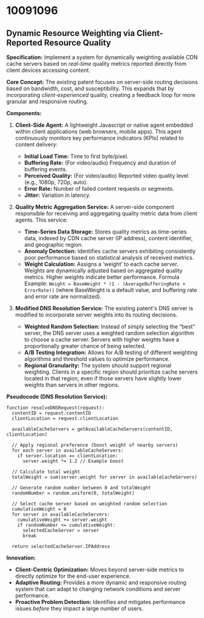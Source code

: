 # 10091096

## Dynamic Resource Weighting via Client-Reported Resource Quality

**Specification:** Implement a system for dynamically weighting available CDN cache servers based on *real-time* quality metrics reported directly from client devices accessing content.

**Core Concept:** The existing patent focuses on server-side routing decisions based on bandwidth, cost, and susceptibility. This expands that by incorporating *client-experienced* quality, creating a feedback loop for more granular and responsive routing.

**Components:**

1.  **Client-Side Agent:** A lightweight Javascript or native agent embedded within client applications (web browsers, mobile apps). This agent continuously monitors key performance indicators (KPIs) related to content delivery:
    *   **Initial Load Time:** Time to first byte/pixel.
    *   **Buffering Rate:**  (For video/audio) Frequency and duration of buffering events.
    *   **Perceived Quality:**  (For video/audio)  Reported video quality level (e.g., 1080p, 720p, auto).
    *   **Error Rate:**  Number of failed content requests or segments.
    *   **Jitter:**  Variation in latency.

2.  **Quality Metric Aggregation Service:** A server-side component responsible for receiving and aggregating quality metric data from client agents. This service:
    *   **Time-Series Data Storage:** Stores quality metrics as time-series data, indexed by CDN cache server (IP address), content identifier, and geographic region.
    *   **Anomaly Detection:** Identifies cache servers exhibiting consistently poor performance based on statistical analysis of received metrics.
    *   **Weight Calculation:**  Assigns a ‘weight’ to each cache server. Weights are dynamically adjusted based on aggregated quality metrics. Higher weights indicate better performance. Formula Example:  `Weight = BaseWeight * (1 - (AverageBufferingRate + ErrorRate))` (where BaseWeight is a default value, and buffering rate and error rate are normalized).

3.  **Modified DNS Resolution Service:**  The existing patent's DNS server is modified to incorporate server weights into its routing decisions.
    *   **Weighted Random Selection:** Instead of simply selecting the “best” server, the DNS server uses a weighted random selection algorithm to choose a cache server. Servers with higher weights have a proportionally greater chance of being selected.
    *   **A/B Testing Integration:** Allows for A/B testing of different weighting algorithms and threshold values to optimize performance.
    *   **Regional Granularity:** The system should support regional weighting.  Clients in a specific region should prioritize cache servers located in that region, even if those servers have slightly lower weights than servers in other regions.

**Pseudocode (DNS Resolution Service):**

```
function resolveDNSRequest(request):
  contentID = request.contentID
  clientLocation = request.clientLocation

  availableCacheServers = getAvailableCacheServers(contentID, clientLocation)

  // Apply regional preference (boost weight of nearby servers)
  for each server in availableCacheServers:
    if server.location == clientLocation:
      server.weight *= 1.2 // Example boost

  // Calculate total weight
  totalWeight = sum(server.weight for server in availableCacheServers)

  // Generate random number between 0 and totalWeight
  randomNumber = random.uniform(0, totalWeight)

  // Select cache server based on weighted random selection
  cumulativeWeight = 0
  for server in availableCacheServers:
    cumulativeWeight += server.weight
    if randomNumber <= cumulativeWeight:
      selectedCacheServer = server
      break

  return selectedCacheServer.IPAddress
```

**Innovation:**

*   **Client-Centric Optimization:** Moves beyond server-side metrics to directly optimize for the end-user experience.
*   **Adaptive Routing:**  Provides a more dynamic and responsive routing system that can adapt to changing network conditions and server performance.
*   **Proactive Problem Detection:**  Identifies and mitigates performance issues *before* they impact a large number of users.